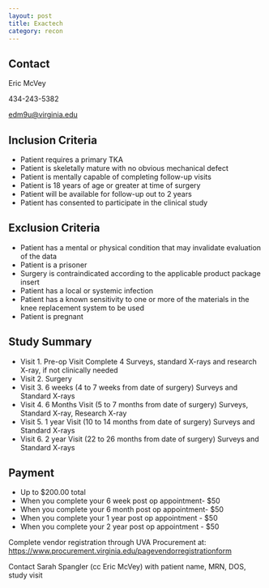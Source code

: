 ```yaml
---
layout: post
title: Exactech
category: recon
---
```


## Contact

Eric McVey

434-243-5382

edm9u@virginia.edu

## Inclusion Criteria

- Patient requires a primary TKA
- Patient is skeletally mature with no obvious mechanical defect
- Patient is mentally capable of completing follow-up visits
- Patient is 18 years of age or greater at time of surgery
- Patient will be available for follow-up out to 2 years 
- Patient has consented to participate in the clinical study

## Exclusion Criteria

- Patient has a mental or physical condition that may invalidate evaluation of the data 
- Patient is a prisoner 
- Surgery is contraindicated according to the applicable product package insert 
- Patient has a local or systemic infection 
- Patient has a known sensitivity to one or more of the materials in the knee replacement system to be used 
- Patient is pregnant

## Study Summary

- Visit 1.  Pre-op Visit  Complete 4 Surveys, standard X-rays and research X-ray, if not clinically needed
- Visit 2.  Surgery
- Visit 3.  6 weeks (4 to 7 weeks from date of surgery)  Surveys and Standard X-rays
- Visit 4.  6 Months Visit (5 to 7 months from date of surgery) Surveys, Standard X-ray, Research X-ray 
- Visit 5.  1 year Visit (10 to 14 months from date of surgery)    Surveys and Standard X-rays
- Visit 6.  2 year Visit (22 to 26 months from date of surgery) Surveys and Standard X-rays

## Payment

- Up to $200.00 total
- When you complete your 6 week post op appointment- $50
- When you complete your 6 month post op appointment- $50
- When you complete your 1 year post op appointment - $50
- When you complete your 2 year post op appointment - $50

Complete vendor registration through UVA Procurement at:
https://www.procurement.virginia.edu/pagevendorregistrationform

Contact Sarah Spangler (cc Eric McVey) with patient name, MRN, DOS, study visit
